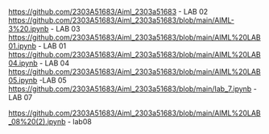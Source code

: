 https://github.com/2303A51683/Aiml_2303a51683 - LAB 02
https://github.com/2303A51683/Aiml_2303a51683/blob/main/AIML-3%20.ipynb - LAB 03
https://github.com/2303A51683/Aiml_2303a51683/blob/main/AIML%20LAB01.ipynb - LAB 01
https://github.com/2303A51683/Aiml_2303a51683/blob/main/AIML%20LAB04.ipynb - LAB 04
https://github.com/2303A51683/Aiml_2303a51683/blob/main/AIML%20LAB05.ipynb -LAB 05
https://github.com/2303A51683/Aiml_2303a51683/blob/main/Iab_7.ipynb - LAB 07

https://github.com/2303A51683/Aiml_2303a51683/blob/main/AIML%20LAB_08%20(2).ipynb - lab08
